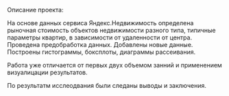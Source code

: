 Описание проекта:

На основе данных сервиса Яндекс.Недвижимость определена рыночная стоимость
объектов недвижимости разного типа, типичные параметры квартир, в зависимости от
удаленности от центра. Проведена предобработка данных. Добавлены новые данные.
Построены гистограммы, боксплоты, диаграммы рассеивания.

Работа уже отличается от первых двух объемом занний и применением визуалицации результатов.

По результатм исслеодвания были следаны выводы и заключения.
